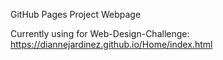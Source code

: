 GitHub Pages Project Webpage

Currently using for Web-Design-Challenge: https://diannejardinez.github.io/Home/index.html